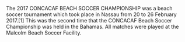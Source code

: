 The 2017 CONCACAF BEACH SOCCER CHAMPIONSHIP was a beach soccer tournament which took place in Nassau from 20 to 26 February 2017.[1] This was the second time that the CONCACAF Beach Soccer Championship was held in the Bahamas. All matches were played at the Malcolm Beach Soccer Facility.
